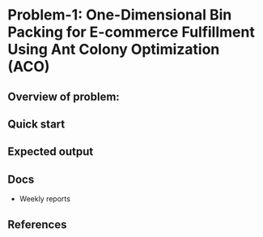 # Problem-1: One-Dimensional Bin Packing for E-commerce Fulfillment Using Ant Colony Optimization (ACO)

## Overview of problem:

## Quick start

## Expected output

## Docs

- Weekly reports

## References
